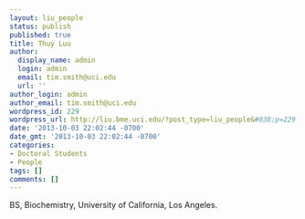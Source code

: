 ```yaml
---
layout: liu_people
status: publish
published: true
title: Thuy Luu
author:
  display_name: admin
  login: admin
  email: tim.smith@uci.edu
  url: ''
author_login: admin
author_email: tim.smith@uci.edu
wordpress_id: 229
wordpress_url: http://liu.bme.uci.edu/?post_type=liu_people&#038;p=229
date: '2013-10-03 22:02:44 -0700'
date_gmt: '2013-10-03 22:02:44 -0700'
categories:
- Doctoral Students
- People
tags: []
comments: []
---
```

<p>BS, Biochemistry, University of California, Los Angeles.</p>
